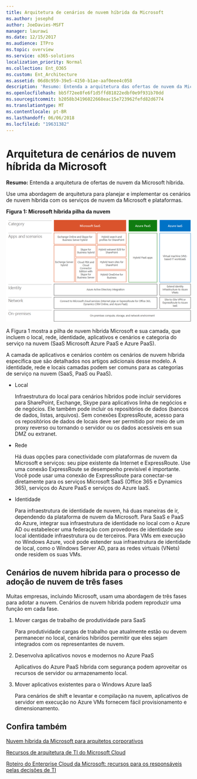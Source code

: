 ```yaml
---
title: Arquitetura de cenários de nuvem híbrida da Microsoft
ms.author: josephd
author: JoeDavies-MSFT
manager: laurawi
ms.date: 12/15/2017
ms.audience: ITPro
ms.topic: overview
ms.service: o365-solutions
localization_priority: Normal
ms.collection: Ent_O365
ms.custom: Ent_Architecture
ms.assetid: 06d8c959-39e5-4150-b1ae-aaf0eee4c058
description: 'Resumo: Entenda a arquitetura das ofertas de nuvem da Microsoft híbrida.'
ms.openlocfilehash: bb5f72ee8fe6f1d5ffd81822edbf0e9f931b70dd
ms.sourcegitcommit: b2058b34196022668eac15e723962fefd82d6774
ms.translationtype: MT
ms.contentlocale: pt-BR
ms.lasthandoff: 06/06/2018
ms.locfileid: "19631382"
---
```

# <a name="architecture-of-microsoft-hybrid-cloud-scenarios"></a>Arquitetura de cenários de nuvem híbrida da Microsoft

 **Resumo:** Entenda a arquitetura de ofertas de nuvem da Microsoft híbrida.
  
Use uma abordagem de arquitetura para planejar e implementar os cenários de nuvem híbrida com os serviços de nuvem da Microsoft e plataformas.
  
**Figura 1: Microsoft híbrida pilha da nuvem**

![A pilha de nuvem híbrida da Microsoft](images/Hybrid_Poster/Hybrid_Cloud_Stack.png)
  
A Figura 1 mostra a pilha de nuvem híbrida Microsoft e sua camada, que incluem o local, rede, identidade, aplicativos e cenários e categoria do serviço na nuvem (SaaS Microsoft Azure PaaS e Azure PaaS).
  
A camada de aplicativos e cenários contém os cenários de nuvem híbrida específica que são detalhados nos artigos adicionais desse modelo. A identidade, rede e locais camadas podem ser comuns para as categorias de serviço na nuvem (SaaS, PaaS ou PaaS).
  
- Local
    
    Infraestrutura do local para cenários híbridos pode incluir servidores para SharePoint, Exchange, Skype para aplicativos linha de negócios e de negócios. Ele também pode incluir os repositórios de dados (bancos de dados, listas, arquivos). Sem conexões ExpressRoute, acesso para os repositórios de dados de locais deve ser permitido por meio de um proxy reverso ou tornando o servidor ou os dados acessíveis em sua DMZ ou extranet.
    
- Rede
    
    Há duas opções para conectividade com plataformas de nuvem da Microsoft e serviços: seu pipe existente da Internet e ExpressRoute. Use uma conexão ExpressRoute se desempenho previsível é importante. Você pode usar uma conexão de ExpressRoute para conectar-se diretamente para os serviços Microsoft SaaS (Office 365 e Dynamics 365), serviços do Azure PaaS e serviços do Azure IaaS.
    
- Identidade
    
    Para infraestrutura de identidade de nuvem, há duas maneiras de ir, dependendo da plataforma de nuvem da Microsoft. Para SaaS e PaaS do Azure, integrar sua infraestrutura de identidade no local com o Azure AD ou estabelecer uma federação com provedores de identidade seu local identidade infraestrutura ou de terceiros. Para VMs em execução no Windows Azure, você pode estender sua infraestrutura de identidade de local, como o Windows Server AD, para as redes virtuais (VNets) onde residem os suas VMs.
    
## <a name="hybrid-cloud-scenarios-for-the-three-phase-cloud-adoption-process"></a>Cenários de nuvem híbrida para o processo de adoção de nuvem de três fases

Muitas empresas, incluindo Microsoft, usam uma abordagem de três fases para adotar a nuvem. Cenários de nuvem híbrida podem reproduzir uma função em cada fase.
  
1. Mover cargas de trabalho de produtividade para SaaS
    
    Para produtividade cargas de trabalho que atualmente estão ou devem permanecer no local, cenários híbridos permitir que eles sejam integrados com os representantes de nuvem.
    
2. Desenvolva aplicativos novos e modernos no Azure PaaS
    
    Aplicativos do Azure PaaS híbrida com segurança podem aproveitar os recursos de servidor ou armazenamento local.
    
3. Mover aplicativos existentes para o Windows Azure IaaS
    
    Para cenários de shift e levantar e compilação na nuvem, aplicativos de servidor em execução no Azure VMs fornecem fácil provisionamento e dimensionamento.
    
## <a name="see-also"></a>Confira também

[Nuvem híbrida da Microsoft para arquitetos corporativos](microsoft-hybrid-cloud-for-enterprise-architects.md)
  
[Recursos de arquitetura de TI do Microsoft Cloud](microsoft-cloud-it-architecture-resources.md)

[Roteiro do Enterprise Cloud da Microsoft: recursos para os responsáveis pelas decisões de TI](https://sway.com/FJ2xsyWtkJc2taRD)




